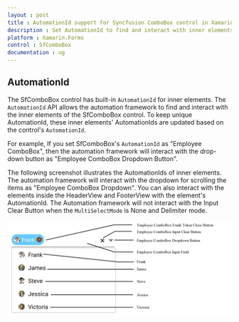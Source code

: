 ```yaml
---
layout : post
title : AutomationId support for Syncfusion ComboBox control in Xamarin.Forms
description : Set AutomationId to find and interact with inner elements in ComboBox 
platform : Xamarin.Forms
control : SfComboBox
documentation : ug
---
```


## AutomationId 

The SfComboBox control has built-in `AutomationId` for inner elements. The `AutomationId` API allows the automation framework to find and interact with the inner elements of the SfComboBox control. To keep unique AutomationId, these inner elements' AutomationIds are updated based on the control's `AutomationId`.

 For example, If you set SfComboBox's `AutomationId` as "Employee ComboBox", then the automation framework will interact with the drop-down button as "Employee ComboBox Dropdown Button". 

The following screenshot illustrates the AutomationIds of inner elements. The automation framework will interact with the dropdown for scrolling the items as "Employee ComboBox Dropdown". You can also interact with the elements inside the HeaderView and FooterView with the element's AutomationId. The Automation framework will not interact with the Input Clear Button when the `MultiSelectMode` is None and Delimiter mode.

![AutomationId Image](images/AutomationId/AutomationId.png)
